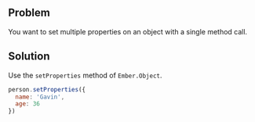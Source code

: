 ## Problem
You want to set multiple properties on an object with a single method call.

## Solution
Use the `setProperties` method of `Ember.Object`.

```js
person.setProperties({
  name: 'Gavin',
  age: 36
})
```

<!---### Example

<a class="jsbin-embed" href="http://jsbin.com/wukapotoyi/3/edit?live">JS Bin</a>-->

